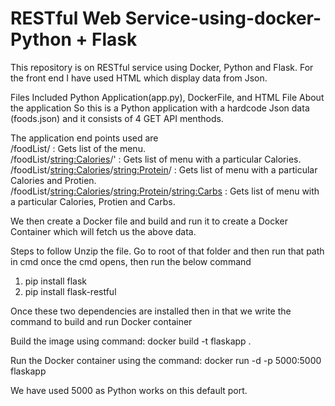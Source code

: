 # RESTful Web Service-using-docker- Python + Flask
This repository is on RESTful service using Docker, Python and Flask. For the front end I have used HTML which display data from Json. 

Files Included
Python Application(app.py), DockerFile, and HTML File
About the application
So this is a Python application with a hardcode Json data (foods.json) and it consists of 4 GET API menthods.

The application end points used are</br>
/foodList/ : Gets list of the menu.</br>
/foodList/<string:Calories>/' : Gets list of menu with a particular Calories.</br>
/foodList/<string:Calories>/<string:Protein>/ : Gets list of menu with a particular Calories and Protien.</br>
/foodList/<string:Calories>/<string:Protein>/<string:Carbs> : Gets list of menu with a particular Calories, Protien and Carbs.</br>

We then create a Docker file and build and run it to create a Docker Container which will fetch us the above data.


Steps to follow
Unzip the file.
Go to root of that folder and then run that path in cmd
once the cmd opens, then run the below command 
1. pip install flask
2. pip install flask-restful 

Once these two dependencies are installed then in that we write the command to build and run Docker container

Build the image using command:
docker build -t flaskapp .

Run the Docker container using the command:
docker run -d -p 5000:5000 flaskapp

We have used 5000 as Python works on this default port.

